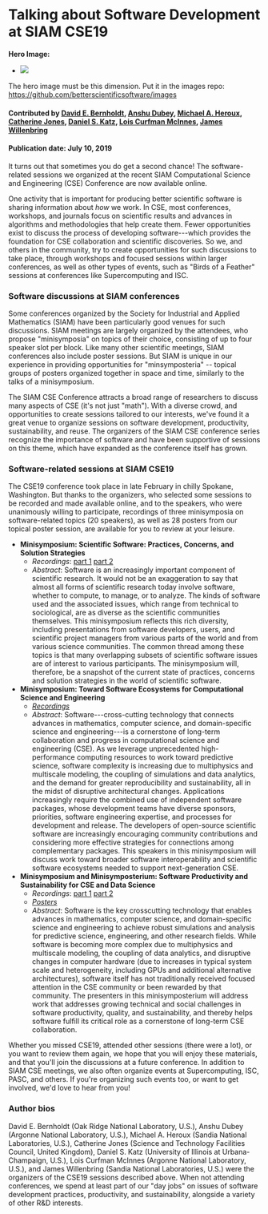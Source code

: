 # Talking about Software Development at SIAM CSE19

**Hero Image:**

 - <img src='https://github.com/betterscientificsoftware/images/raw/master/Blog_081318_SoftVer.png' />
 
The hero image must be this dimension.  Put it in the images repo:  https://github.com/betterscientificsoftware/images

#### Contributed by [David E. Bernholdt](https://github.com/bernhold "David E. Bernholdt GitHub Profile"), [Anshu Dubey](https://github.com/adubey64 "Anshu Dubey GitHub Profile"), [Michael A. Heroux](https://github.com/maherou "Michael A. Heroux GitHub Profile"), [Catherine Jones](https://github.com/cm-j0nes "Catherine Jones GitHub Profile"), [Daniel S. Katz](https://github.com/danielskatz "Daniel S. Katz GitHub Profile"), [Lois Curfman McInnes](https://github.com/curfman "Lois Curfman McInnes GitHub Profile"), [James Willenbring](https://github.com/jwillenbring "James Willenbring GitHub Profile")

#### Publication date: July 10, 2019

It turns out that sometimes you do get a second chance! The software-related sessions we organized at the recent SIAM 
Computational Science and Engineering (CSE) Conference are now available online.

One activity that is important for producing better scientific software is sharing information about *how* we work.  In CSE, most conferences, workshops, and journals focus on scientific results and advances in algorithms and methodologies that help create them.  Fewer opportunities exist to discuss the process of developing software---which provides the foundation for CSE collaboration and scientific discoveries.  So we, and others in the community, try to create opportunities for such discussions to take place, through workshops and focused sessions within larger conferences, as well as other types of events, such as "Birds of a Feather" sessions at conferences like Supercomputing and ISC.

### Software discussions at SIAM conferences

Some conferences organized by the Society for Industrial and Applied Mathematics (SIAM) have been particularly good venues for such discussions.  SIAM meetings are largely organized by the attendees, who propose "minisymposia" on topics of their choice, consisting of up to four speaker slot per block.  Like many other scientific meetings, SIAM conferences also include poster sessions.  But SIAM is unique in our experience in providing opportunities for "minsymposteria" -- topical groups of posters organized together in space and time, similarly to the talks of a minisymposium.

The SIAM CSE Conference attracts a broad range of researchers to discuss many aspects of CSE (it's not just "math").  With a diverse crowd, and opportunities to create sessions tailored to our interests, we've found it a great venue to organize sessions on software development, productivity, sustainability, and reuse.  The organizers of the SIAM CSE conference series recognize the importance of software and have been supportive of sessions on this theme, which have expanded as the conference itself has grown.

### Software-related sessions at SIAM CSE19

The CSE19 conference took place in late February in chilly Spokane, Washington.  But thanks to the organizers, who selected some sessions to be recorded and made available online, and to the speakers, who were unanimously willing to participate, recordings of three minisymposia on software-related topics (20 speakers), as well as 28 posters from our topical poster session, are available for you to review at your leisure.

- **Minisymposium: Scientific Software: Practices, Concerns, and Solution Strategies**
  - *Recordings*: [part 1](https://www.pathlms.com/siam/courses/10878/sections/14354) [part 2](https://www.pathlms.com/siam/courses/10878/sections/14355)
  - *Abstract*: Software is an increasingly important component of scientific research. It would not be an exaggeration to say that almost all forms of scientific research today involve software, whether to compute, to manage, or to analyze. The kinds of software used and the associated issues, which range from technical to sociological, are as diverse as the scientific communities themselves. This minisymposium reflects this rich diversity, including presentations from software developers, users, and scientific project managers from various parts of the world and from various science communities. The common thread among these topics is that many overlapping subsets of scientific software issues are of interest to various participants. The minisymposium will, therefore, be a snapshot of the current state of practices, concerns and solution strategies in the world of scientific software.
- **Minisymposium: Toward Software Ecosystems for Computational Science and Engineering**
  - *[Recordings](https://www.pathlms.com/siam/courses/10878/sections/14362)*
  - *Abstract*: Software---cross-cutting technology that connects advances in mathematics, computer science, and domain-specific science and engineering---is a cornerstone of long-term collaboration and progress in computational science and engineering (CSE). As we leverage unprecedented high-performance computing resources to work toward predictive science, software complexity is increasing due to multiphysics and multiscale modeling, the coupling of simulations and data analytics, and the demand for greater reproducibility and sustainability, all in the midst of disruptive architectural changes. Applications increasingly require the combined use of independent software packages, whose development teams have diverse sponsors, priorities, software engineering expertise, and processes for development and release. The developers of open-source scientific software are increasingly encouraging community contributions and considering more effective strategies for connections among complementary packages. This speakers in this minisymposium will discuss work toward broader software interoperability and scientific software ecosystems needed to support next-generation CSE.
- **Minisymposium and Minisymposterium: Software Productivity and Sustainability for CSE and Data Science**
  - *Recordings*: [part 1](https://www.pathlms.com/siam/courses/10878/sections/14383) [part 2](https://www.pathlms.com/siam/courses/10878/sections/14384)
   - *[Posters](https://doi.org/10.6084/m9.figshare.c.4410767)*
  - *Abstract*: Software is the key crosscutting technology that enables advances in mathematics, computer science, and domain-specific science and engineering to achieve robust simulations and analysis for predictive science, engineering, and other research fields. While software is becoming more complex due to multiphysics and multiscale modeling, the coupling of data analytics, and disruptive changes in computer hardware (due to increases in typical system scale and heterogeneity, including GPUs and additional alternative architectures), software itself has not traditionally received focused attention in the CSE community or been rewarded by that community. The presenters in this minisymposterium will address work that addresses growing technical and social challenges in software productivity, quality, and sustainability, and thereby helps software fulfill its critical role as a cornerstone of long-term CSE collaboration. 

Whether you missed CSE19, attended other sessions (there were a lot), or you want to review them again, we hope that you will enjoy these materials, and that you'll join the discussions at a future conference.  In addition to SIAM CSE meetings, we also often organize events at Supercomputing, ISC, PASC, and others. If you're organizing such events too, or want to get involved, we'd love to hear from you!

### Author bios

David E. Bernholdt (Oak Ridge National Laboratory, U.S.), 
Anshu Dubey (Argonne National Laboratory, U.S.), 
Michael A. Heroux (Sandia National Laboratories, U.S.), 
Catherine Jones (Science and Technology Facilities Council, United Kingdom),
Daniel S. Katz (University of Illinois at Urbana-Champaign, U.S.),
Lois Curfman McInnes (Argonne National Laboratory, U.S.), and 
James Willenbring (Sandia National Laboratories, U.S.) were the organizers of the CSE19 sessions described above.  When not attending conferences, we spend at least part of our "day jobs" on issues of software development practices, productivity, and sustainability, alongside a variety of other R&D interests.

<!---
Publish: Preview
Categories: skills
Topics: learning
Tags: bssw-blog-article
Level: 2
Prerequisites: default
Aggregate: none
--->
